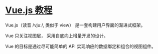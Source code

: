 <!--
 * @Date        : 2020-08-11 16:18:56
 * @LastEditors : anlzou
 * @Github      : https://github.com/anlzou
 * @LastEditTime: 2020-08-11 16:20:00
 * @FilePath    : \web-test\vue-test\vueDemo\README.md
 * @Describe    : 
-->
# [Vue.js 教程](https://www.runoob.com/vue2/vue-tutorial.html)

Vue.js（读音 /vjuː/, 类似于 view） 是一套构建用户界面的渐进式框架。

Vue 只关注视图层， 采用自底向上增量开发的设计。

Vue 的目标是通过尽可能简单的 API 实现响应的数据绑定和组合的视图组件。